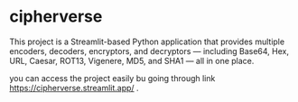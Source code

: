 # cipherverse
This project is a Streamlit-based Python application that provides multiple encoders, decoders, encryptors, and decryptors — including Base64, Hex, URL, Caesar, ROT13, Vigenere, MD5, and SHA1 — all in one place.

you can access the project easily bu going through link https://cipherverse.streamlit.app/ .
